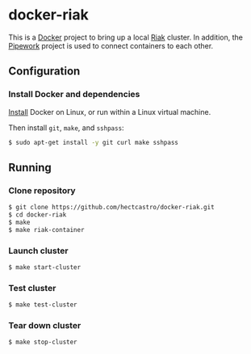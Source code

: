 # docker-riak

This is a [Docker](http://docker.io) project to bring up a local
[Riak](https://github.com/basho/riak) cluster. In addition, the
[Pipework](https://github.com/jpetazzo/pipework) project is used to connect
containers to each other.

## Configuration

### Install Docker and dependencies

[Install](http://www.docker.io/gettingstarted/#h_installation) Docker on
Linux, or run within a Linux virtual machine.

Then install `git`, `make`, and `sshpass`:

```bash
$ sudo apt-get install -y git curl make sshpass
```

## Running

### Clone repository

```bash
$ git clone https://github.com/hectcastro/docker-riak.git
$ cd docker-riak
$ make
$ make riak-container
```

### Launch cluster

```bash
$ make start-cluster
```

### Test cluster

```bash
$ make test-cluster
```

### Tear down cluster

```bash
$ make stop-cluster
```
